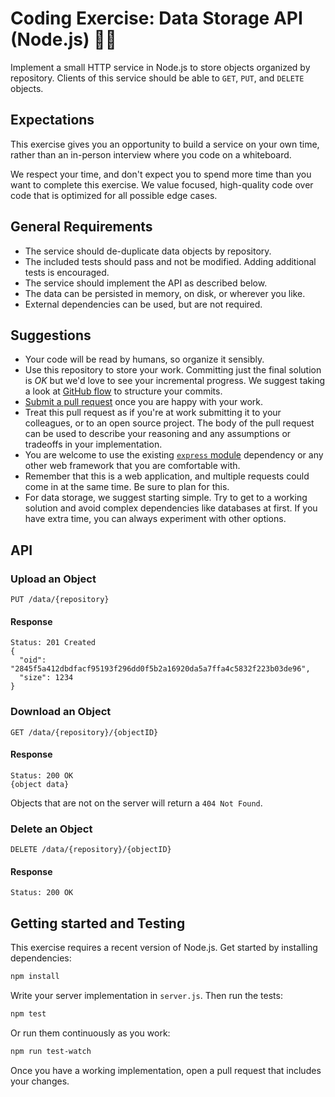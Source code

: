 # Coding Exercise: Data Storage API (Node.js) :turtle::rocket:

Implement a small HTTP service in Node.js to store objects organized by repository.
Clients of this service should be able to `GET`, `PUT`, and `DELETE` objects.

## Expectations

This exercise gives you an opportunity to build a service on your own time, rather than an in-person interview where you code on a whiteboard.

We respect your time, and don't expect you to spend more time than you want to complete this exercise. We value focused, high-quality code over code that is optimized for all possible edge cases.

## General Requirements

* The service should de-duplicate data objects by repository.
* The included tests should pass and not be modified. Adding additional tests is encouraged.
* The service should implement the API as described below.
* The data can be persisted in memory, on disk, or wherever you like.
* External dependencies can be used, but are not required.

## Suggestions

* Your code will be read by humans, so organize it sensibly.
* Use this repository to store your work. Committing just the final solution is *OK* but we'd love to see your incremental progress. We suggest taking a look at [GitHub flow](https://guides.github.com/introduction/flow/) to structure your commits.
* [Submit a pull request](https://help.github.com/articles/creating-a-pull-request/) once you are happy with your work.
* Treat this pull request as if you're at work submitting it to your colleagues, or to an open source project. The body of the pull request can be used to describe your reasoning and any assumptions or tradeoffs in your implementation.
* You are welcome to use the existing [`express` module](https://www.npmjs.com/package/express) dependency or any other web framework that you are comfortable with.
* Remember that this is a web application, and multiple requests could come in at the same time. Be sure to plan for this.
* For data storage, we suggest starting simple. Try to get to a working solution and avoid complex dependencies like databases at first. If you have extra time, you can always experiment with other options.

## API

### Upload an Object

```
PUT /data/{repository}
```

#### Response

```
Status: 201 Created
{
  "oid": "2845f5a412dbdfacf95193f296dd0f5b2a16920da5a7ffa4c5832f223b03de96",
  "size": 1234
}
```

### Download an Object

```
GET /data/{repository}/{objectID}
```

#### Response

```
Status: 200 OK
{object data}
```

Objects that are not on the server will return a `404 Not Found`.

### Delete an Object

```
DELETE /data/{repository}/{objectID}
```

#### Response

```
Status: 200 OK
```

## Getting started and Testing

This exercise requires a recent version of Node.js. Get started by installing dependencies:

```sh
npm install
```

Write your server implementation in `server.js`. Then run the tests:

```sh
npm test
```

Or run them continuously as you work:

```sh
npm run test-watch
```

Once you have a working implementation, open a pull request that includes your changes.
